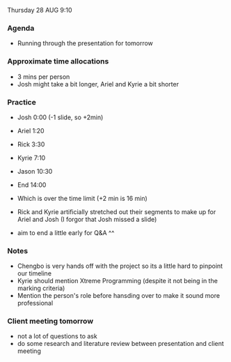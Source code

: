 Thursday 28 AUG 9:10
### Agenda
- Running through the presentation for tomorrow

### Approximate time allocations
- 3 mins per person
- Josh might take a bit longer, Ariel and Kyrie a bit shorter

### Practice
- Josh 0:00 (-1 slide, so +2min)
- Ariel 1:20
- Rick 3:30
- Kyrie 7:10
- Jason 10:30
- End 14:00

- Which is over the time limit (+2 min is 16 min)
- Rick and Kyrie artificially stretched out their segments to make up for Ariel and Josh (I forgor that Josh missed a slide) 
- aim to end a little early for Q&A ^^

### Notes
- Chengbo is very hands off with the project so its a little hard to pinpoint our timeline
- Kyrie should mention Xtreme Programming (despite it not being in the marking criteria)
- Mention the person's role before hansding over to make it sound more professional

### Client meeting tomorrow
- not a lot of questions to ask
- do some research and literature review between presentation and client meeting

